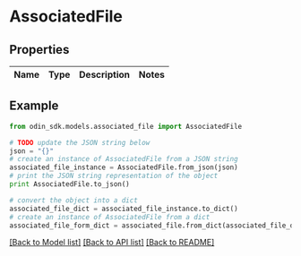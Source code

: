 # AssociatedFile


## Properties

Name | Type | Description | Notes
------------ | ------------- | ------------- | -------------

## Example

```python
from odin_sdk.models.associated_file import AssociatedFile

# TODO update the JSON string below
json = "{}"
# create an instance of AssociatedFile from a JSON string
associated_file_instance = AssociatedFile.from_json(json)
# print the JSON string representation of the object
print AssociatedFile.to_json()

# convert the object into a dict
associated_file_dict = associated_file_instance.to_dict()
# create an instance of AssociatedFile from a dict
associated_file_form_dict = associated_file.from_dict(associated_file_dict)
```
[[Back to Model list]](../README.md#documentation-for-models) [[Back to API list]](../README.md#documentation-for-api-endpoints) [[Back to README]](../README.md)


